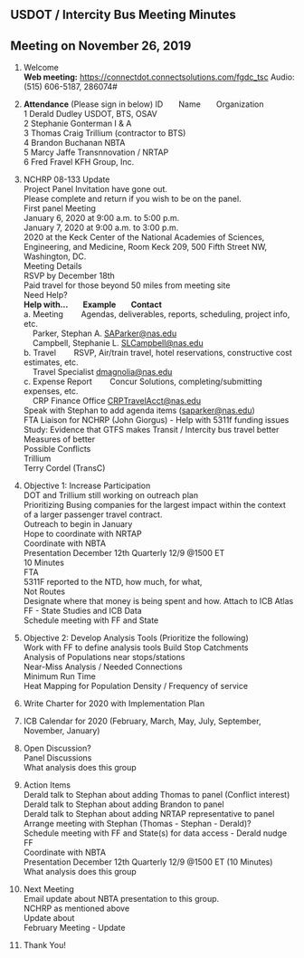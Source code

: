 
## USDOT / Intercity Bus Meeting Minutes   
## Meeting on November 26, 2019   

1. Welcome   
**Web meeting:**  https://connectdot.connectsolutions.com/fgdc_tsc
Audio: (515) 606-5187, 286074#

2. **Attendance** (Please sign in below)
ID &nbsp; &nbsp; &nbsp; Name &nbsp; &nbsp; &nbsp; Organization     
1  Derald Dudley   USDOT, BTS, OSAV   
2  Stephanie Gonterman   I & A   
3  Thomas Craig   Trillium (contractor to BTS)    
4  Brandon Buchanan   NBTA     
5  Marcy Jaffe   Transnnovation / NRTAP    
6  Fred Fravel   KFH Group, Inc.     
 
3. NCHRP 08-133 Update   
Project Panel Invitation have gone out.     
Please complete and return if you wish to be on the panel.   
First panel Meeting   
January 6, 2020 at 9:00 a.m. to 5:00 p.m.  
January 7, 2020 at 9:00 a.m. to 3:00 p.m.  
2020 at the Keck Center of the National Academies of Sciences, Engineering, and Medicine, Room Keck 209, 500 Fifth Street NW, Washington, DC.  
Meeting Details  
RSVP by December 18th  
Paid travel for those beyond 50 miles from meeting site  
Need Help?  
**Help with… &nbsp; &nbsp;&nbsp; &nbsp;  Example  &nbsp; &nbsp;&nbsp; &nbsp; Contact**  
a. Meeting &nbsp; &nbsp;&nbsp; &nbsp;  Agendas, deliverables, reports, scheduling, project info, etc.  
&nbsp; &nbsp; Parker, Stephan A. SAParker@nas.edu  
&nbsp; &nbsp; Campbell, Stephanie L. SLCampbell@nas.edu  
b. Travel   &nbsp; &nbsp;&nbsp; &nbsp; RSVP, Air/train travel, hotel reservations, constructive cost estimates, etc.  
&nbsp; &nbsp; Travel Specialist  dmagnolia@nas.edu  
c.  Expense Report &nbsp; &nbsp;&nbsp; &nbsp; Concur Solutions, completing/submitting expenses, etc.  
&nbsp; &nbsp; CRP Finance Office CRPTravelAcct@nas.edu  
Speak with Stephan to add agenda items (saparker@nas.edu)  
FTA Liaison for NCHRP (John Giorgus) - Help with 5311f funding issues  
Study: Evidence that GTFS makes Transit / Intercity bus travel better  
Measures of better  
Possible Conflicts  
Trillium  
Terry Cordel (TransC)  
 
4. Objective 1: Increase Participation  
DOT and Trillium still working on outreach plan  
Prioritizing Busing companies for the largest impact within the context of a larger passenger travel contract.  
Outreach to begin in January  
Hope to coordinate with NRTAP  
Coordinate with NBTA  
Presentation December 12th Quarterly 12/9 @1500 ET  
10 Minutes  
FTA  
5311F reported to the NTD, how much, for what,   
Not Routes  
Designate where that money is being spent and how. Attach to ICB Atlas  
FF - State Studies and ICB Data  
Schedule meeting with FF and State  
 
5. Objective 2: Develop Analysis Tools (Prioritize the following)   
Work with FF to define analysis tools
Build Stop Catchments  
Analysis of Populations near stops/stations  
Near-Miss Analysis / Needed Connections  
Minimum Run Time  
Heat Mapping for Population Density / Frequency of service  
 
6. Write Charter for 2020 with Implementation Plan  

7. ICB Calendar for 2020 (February, March, May, July, September, November, January)  
 
8. Open Discussion?  
Panel Discussions  
What analysis does this group  
 
9. Action Items  
Derald talk to Stephan about adding Thomas to panel (Conflict interest)  
Derald talk to Stephan about adding Brandon to panel  
Derald talk to Stephan about adding NRTAP representative to panel  
Arrange meeting with Stephan (Thomas - Stephan - Derald)?  
Schedule meeting with FF and State(s) for data access - Derald nudge FF  
Coordinate with NBTA  
Presentation December 12th Quarterly 12/9 @1500 ET (10 Minutes)  
What analysis does this group  
 
10. Next Meeting  
Email update about NBTA presentation to this group.  
NCHRP as mentioned above  
Update about  
February Meeting - Update  

11. Thank You!   

